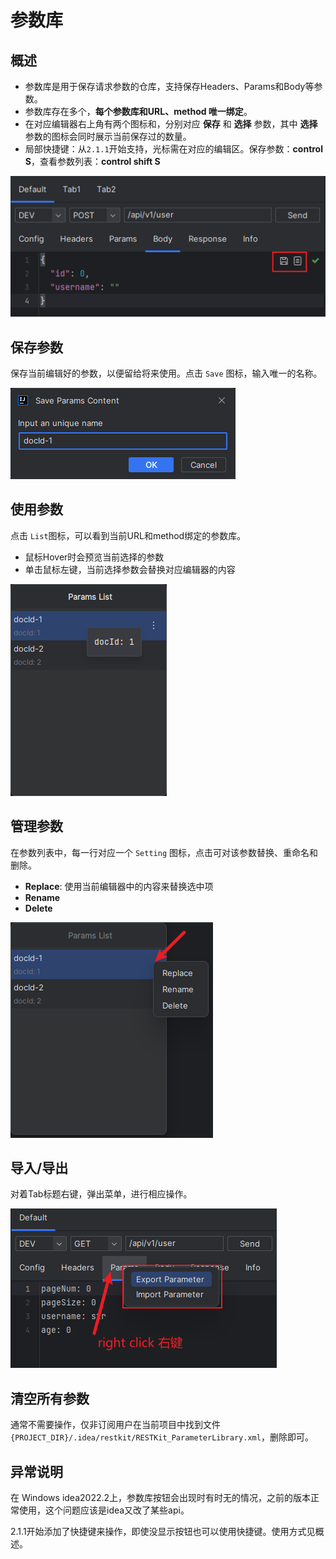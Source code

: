 # 参数库

## 概述

- 参数库是用于保存请求参数的仓库，支持保存Headers、Params和Body等参数。
- 参数库存在多个，**每个参数库和URL、method 唯一绑定**。
- 在对应编辑器右上角有两个图标和，分别对应 **保存** 和 **选择** 参数，其中 **选择** 参数的图标会同时展示当前保存过的数量。
- 局部快捷键：从`2.1.1`开始支持，光标需在对应的编辑区。保存参数：**control S**，查看参数列表：**control shift S**

![](images/300381915254131.png)

## 保存参数

保存当前编辑好的参数，以便留给将来使用。点击 `Save` 图标，输入唯一的名称。

![](images/426141915246216.png)

## 使用参数

点击 `List`图标，可以看到当前URL和method绑定的参数库。

- 鼠标Hover时会预览当前选择的参数
- 单击鼠标左键，当前选择参数会替换对应编辑器的内容

![](images/565341915237055.png)

## 管理参数

在参数列表中，每一行对应一个 `Setting` 图标，点击可对该参数替换、重命名和删除。

- **Replace**: 使用当前编辑器中的内容来替换选中项
- **Rename**
- **Delete**

![](images/81982015254696.png)

## 导入/导出

对着Tab标题右键，弹出菜单，进行相应操作。

![](images/1691680441980.png)

## 清空所有参数

通常不需要操作，仅非订阅用户在当前项目中找到文件 `{PROJECT_DIR}/.idea/restkit/RESTKit_ParameterLibrary.xml`，删除即可。

## 异常说明
在 Windows idea2022.2上，参数库按钮会出现时有时无的情况，之前的版本正常使用，这个问题应该是idea又改了某些api。

2.1.1开始添加了快捷键来操作，即使没显示按钮也可以使用快捷键。使用方式见概述。
